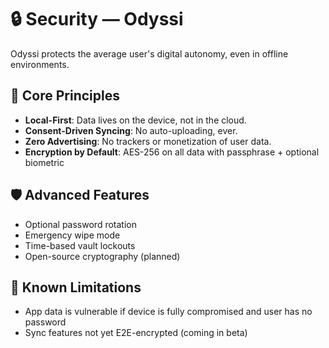 # 🔒 Security — Odyssi

Odyssi protects the average user's digital autonomy, even in offline environments.

## 🔐 Core Principles
- **Local-First**: Data lives on the device, not in the cloud.
- **Consent-Driven Syncing**: No auto-uploading, ever.
- **Zero Advertising**: No trackers or monetization of user data.
- **Encryption by Default**: AES-256 on all data with passphrase + optional biometric

## 🛡️ Advanced Features
- Optional password rotation
- Emergency wipe mode
- Time-based vault lockouts
- Open-source cryptography (planned)

## 🧪 Known Limitations
- App data is vulnerable if device is fully compromised and user has no password
- Sync features not yet E2E-encrypted (coming in beta)

